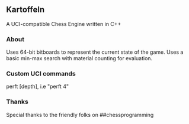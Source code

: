 ## Kartoffeln
A UCI-compatible Chess Engine written in C++

### About
Uses 64-bit bitboards to represent the current state of the game. Uses a basic min-max search with material counting for evaluation.

### Custom UCI commands
perft [depth], i.e "perft 4"

### Thanks
Special thanks to the friendly folks on ##chessprogramming
